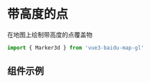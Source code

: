 # 带高度的点
在地图上绘制带高度的点覆盖物

```ts
import { Marker3d } from 'vue3-baidu-map-gl'
```

## 组件示例

<div>
<Map
  :minZoom="3"
  :zoom='16'
  :heading="64.5"
  :tilt="73"
  height="400px"
  enableScrollWheelZoom
>
  <Marker3d
			:position="{ lat: 39.915185, lng: 116.400901 }"
      :height='1800'
      :size="200"
			shape='BMAP_SHAPE_CIRCLE'
      :icon="{
        imageUrl: '/logo.png',
        imageSize: {
          width: 200,
          height: 200
        },
      }"
			enableDragging
		/>
</Map>
</div>

<script lang="ts" setup>
  import {ref} from 'vue'
</script>